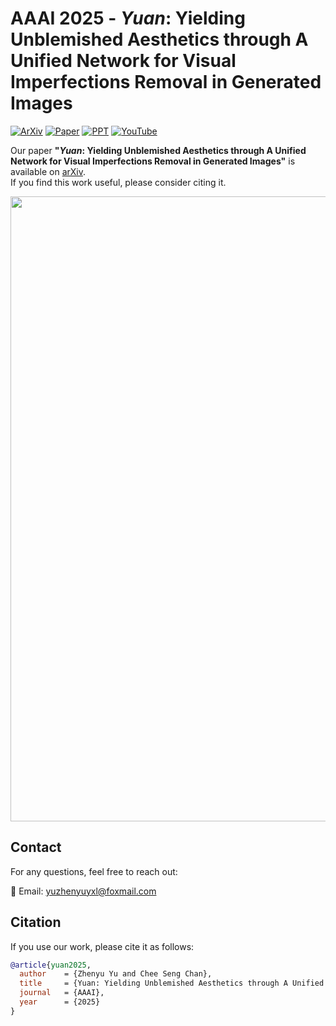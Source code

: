 # AAAI 2025 - *Yuan*: Yielding Unblemished Aesthetics through A Unified Network for Visual Imperfections Removal in Generated Images


[![ArXiv](https://img.shields.io/badge/arXiv-2501.08505-red)](https://arxiv.org/abs/2501.08505) [![Paper](https://img.shields.io/badge/PDF-Poster-blue)](https://github.com/YuZhenyuLindy/Yuan/blob/main/Poster.pdf) [![PPT](https://img.shields.io/badge/PDF-Slides-orange)](https://github.com/YuZhenyuLindy/Yuan/blob/main/PPT.pdf) [![YouTube](https://img.shields.io/badge/Video-YouTube-red)](https://youtu.be/gDCH2qcA00M)


Our paper **"*Yuan*: Yielding Unblemished Aesthetics through A Unified Network for Visual Imperfections Removal in Generated Images"** is available on [arXiv](https://arxiv.org/abs/2501.08505).  
If you find this work useful, please consider citing it.

<p align="center">
  <img src="Poster.png" width="1000"/>
</p>

## Contact
For any questions, feel free to reach out:

📧 Email: yuzhenyuyxl@foxmail.com

## Citation
If you use our work, please cite it as follows:
```bibtex
@article{yuan2025,
  author    = {Zhenyu Yu and Chee Seng Chan},
  title     = {Yuan: Yielding Unblemished Aesthetics through A Unified Network for Visual Imperfections Removal in Generated Images},
  journal   = {AAAI},
  year      = {2025}
}
